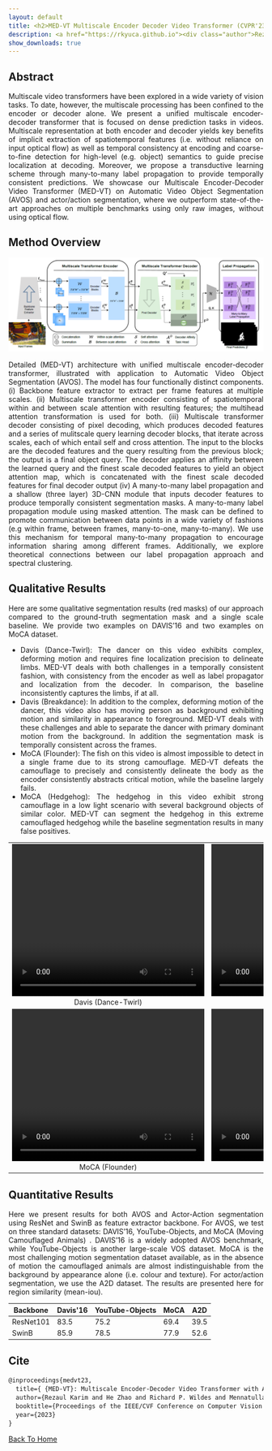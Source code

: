 ```yaml
---
layout: default
title: <h2>MED-VT Multiscale Encoder Decoder Video Transformer (CVPR'23).</h2>
description: <a href="https://rkyuca.github.io"><div class="author">Rezaul Karim,</div></a>&nbsp;<a href="https://joehezhao.github.io/"><div class="author">He Zhao,</div></a>&nbsp;<a href="https://lassonde.yorku.ca/users/wildes"><div class="author">Richard P. Wildes,</div></a>&nbsp;<a href="https://msiam.github.io/homepage/"><div class="author"><div class="author">Mennatullah Siam</div></a></div><br><a href=""><div class="hbtn">Paper</div></a>&nbsp;<a href=""><div class="hbtn">Supplement</div></a>&nbsp;<a href="https://github.com/rkyuca/medvt"><div class="hbtn">Code</div></a>
show_downloads: true
---
```




## Abstract 
<p style="text-align: justify">
Multiscale video transformers have been explored in a wide variety of vision tasks. To date, however, the multiscale processing has been confined to the encoder or decoder alone. We present a unified multiscale encoder-decoder transformer that is focused on dense prediction tasks in videos. Multiscale representation at both encoder and decoder yields key benefits of implicit extraction of spatiotemporal features (i.e. without reliance on input optical flow) as well as temporal consistency at encoding and coarse-to-fine detection for high-level (e.g. object) semantics to guide precise localization at decoding. Moreover, we propose a transductive learning scheme through many-to-many label propagation to provide temporally consistent predictions. We showcase our Multiscale Encoder-Decoder Video Transformer (MED-VT) on Automatic Video Object Segmentation (AVOS) and actor/action segmentation, where we outperform state-of-the-art approaches on multiple benchmarks using only raw images, without using optical flow.
</p>


## Method Overview

<img src="./data/medvt_fig_2.png" alt="Model" style="width:900">
<p style="text-align: justify">
Detailed (MED-VT) architecture with unified multiscale encoder-decoder transformer, illustrated with application to Automatic Video Object Segmentation (AVOS). The model has four functionally distinct components. (i) Backbone feature extractor to extract per frame features at multiple scales. (ii) Multiscale transformer encoder consisting of spatiotemporal within and between scale attention with resulting features; the multihead attention transformation is used for both. (iii) Multiscale transformer decoder consisting of pixel decoding, which produces decoded features and a series of mulitscale query learning decoder blocks, that iterate across scales, each of which entail self and cross attention. The input to the blocks are the decoded features and the query resulting from the previous block; the output is a final object query. The decoder applies an affinity between the learned query and the finest scale decoded features to yield an object attention map, which is concatenated with the finest scale decoded features for final decoder output (iv) A many-to-many label propagation and a shallow (three layer) 3D-CNN module that inputs decoder features to produce temporally consistent segmentation masks. A many-to-many label propagation module using masked attention. The mask can be defined to promote communication between data points in a wide variety of fashions (e.g within frame, between frames, many-to-one, many-to-many).  We use this mechanism for temporal many-to-many propagation to encourage information sharing among different frames. Additionally, we explore theoretical connections between our label propagation approach and spectral clustering.</p>


## Qualitative Results


<p style="text-align: justify">Here are some qualitative segmentation results (red masks) of our approach compared to the ground-truth segmentation mask and a single scale baseline. We provide two examples on DAVIS’16 and two examples on MoCA dataset. </p>

<div style="text-align: justify">
<ul>
    <li>Davis (Dance-Twirl): The dancer on this video exhibits complex, deforming motion and requires fine localization precision to delineate limbs. MED-VT deals with both challenges in a temporally consistent fashion, with consistency from the encoder as well as label propagator and localization from the decoder. In comparison, the baseline inconsistently captures the limbs, if at all.</li>

<li>Davis (Breakdance): In addition to the complex, deforming motion of the dancer, this video also has moving person as background exhibiting motion and similarity in appearance to foreground. MED-VT deals with these challenges and able to separate the dancer with primary dominant motion from the background. In addition the segmentation mask is temporally consistent across the frames.</li>

<li>MoCA (Flounder): The fish on this video is almost impossible to detect in a single frame due to its strong camouflage. MED-VT defeats the camouflage to precisely and consistently delineate the body as the encoder consistently abstracts critical motion, while the baseline largely fails.</li>

<li>MoCA (Hedgehog): The hedgehog in this video exhibit strong camouflage in a low light scenario with several background objects of similar color. MED-VT can segment the hedgehog in this extreme camouflaged hedgehog while the baseline segmentation results in many false positives.</li>
    </ul>
</div>


<table style="border-collapse: collapse; border: none;">
    <tr style="border: none;"> 
        <td style="border: none;text-align: center"> 
            <video width="380" height="300" controls>
                <source src="./data/davis-dance-twirl.mp4" type="video/mp4">
                Your browser does not support the video tag.
            </video> <br> Davis (Dance-Twirl) 
        </td>
        <td style="border: none;text-align: center"> 
            <video width="380" height="300" controls>
                <source src="./data/breakdance_10.mp4" type="video/mp4">
                Your browser does not support the video tag.
            </video>  <br> Davis (Breakdance)
        </td>
    </tr>
    <tr style="border: none;"> 
        <td style="border: none;text-align: center"> 
            <video width="380" height="300" controls>
                <source src="./data/moca-flounder_6.mp4" type="video/mp4">
                Your browser does not support the video tag.
            </video> <br> MoCA (Flounder)  
        </td>
        <td style="border: none;text-align: center"> 
            <video width="380" height="300" controls>
                <source src="./data/hedgehog_1_10.mp4" type="video/mp4">
                Your browser does not support the video tag.
            </video>  <br> MoCA (Hedgehog) 
        </td>
    </tr>
</table>


## Quantitative Results


<p style="text-align: justify"> Here we present results for both AVOS and Actor-Action segmentation using ResNet and SwinB as feature extractor backbone. For AVOS, we test on three standard datasets: DAVIS’16, YouTube-Objects, and MoCA (Moving Camouflaged Animals) . DAVIS’16 is a widely adopted AVOS benchmark, while YouTube-Objects is another large-scale VOS dataset. MoCA is the most challenging motion segmentation dataset available, as in the absence of motion the camouflaged animals are almost indistinguishable from the background by appearance alone (i.e. colour and texture). For actor/action segmentation, we use the A2D dataset. The results are presented here for region similarity (mean-iou). </p>

| Backbone  | Davis'16 | YouTube-Objects | MoCA | A2D |
|---------- |----------|-----------------|------|-----|
| ResNet101 | 83.5 | 75.2 | 69.4 | 39.5 |
| SwinB     | 85.9 | 78.5 | 77.9 | 52.6 |


## Cite


```tex
@inproceedings{medvt23,
  title={ {MED-VT}: Multiscale Encoder-Decoder Video Transformer with Application to Object Segmentation},
  author={Rezaul Karim and He Zhao and Richard P. Wildes and Mennatullah Siam},
  booktitle={Proceedings of the IEEE/CVF Conference on Computer Vision and Pattern Recognition },
  year={2023}
}
```







[Back To Home](../)
